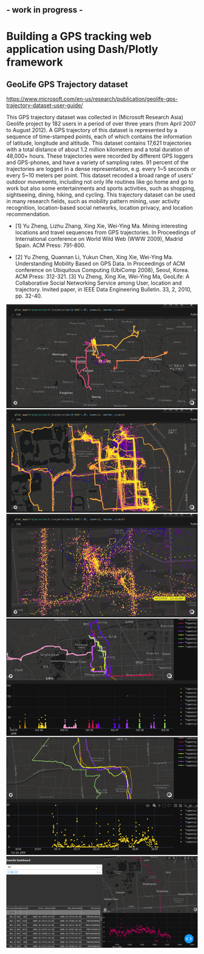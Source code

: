 ## - work in progress - 

# Building a GPS tracking web application using Dash/Plotly framework

## GeoLife GPS Trajectory dataset
https://www.microsoft.com/en-us/research/publication/geolife-gps-trajectory-dataset-user-guide/

This GPS trajectory dataset was collected in (Microsoft Research Asia) Geolife project by 182 users in a period of over three years (from April 2007 to August 2012). A GPS trajectory of this dataset is represented by a sequence of time-stamped points, each of which contains the information of latitude, longitude and altitude. This dataset contains 17,621 trajectories with a total distance of about 1.2 million kilometers and a total duration of 48,000+ hours. These trajectories were recorded by different GPS loggers and GPS-phones, and have a variety of sampling rates. 91 percent of the trajectories are logged in a dense representation, e.g. every 1~5 seconds or every 5~10 meters per point. This dataset recoded a broad range of users’ outdoor movements, including not only life routines like go home and go to work but also some entertainments and sports activities, such as shopping, sightseeing, dining, hiking, and cycling. This trajectory dataset can be used in many research fields, such as mobility pattern mining, user activity recognition, location-based social networks, location privacy, and location recommendation. 

* [1] Yu Zheng, Lizhu Zhang, Xing Xie, Wei-Ying Ma. Mining interesting locations and travel sequences from GPS trajectories. In Proceedings of International conference on World Wild Web (WWW 2009), Madrid Spain. ACM Press: 791-800.

* [2] Yu Zheng, Quannan Li, Yukun Chen, Xing Xie, Wei-Ying Ma. Understanding Mobility Based on GPS Data. In Proceedings of ACM conference on Ubiquitous Computing (UbiComp 2008), Seoul, Korea. ACM Press: 312-321. [3] Yu Zheng, Xing Xie, Wei-Ying Ma, GeoLife: A Collaborative Social Networking Service among User, location and trajectory. Invited paper, in IEEE Data Engineering Bulletin. 33, 2, 2010, pp. 32-40.


![Geolife Image](docs/img/1.png)
![Geolife Image](docs/img/2.png)
![Geolife Image](docs/img/3.png)
![Geolife Image](docs/img/4.png)
![Geolife Image](docs/img/5.png)
![Geolife Image](docs/img/6.png)

